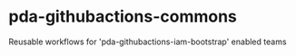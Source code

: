 # **pda-githubactions-commons** #

Reusable workflows for 'pda-githubactions-iam-bootstrap' enabled teams
